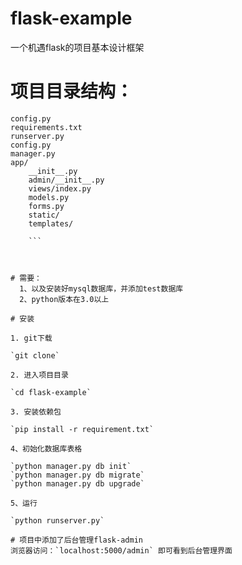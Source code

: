 # flask-example
一个机遇flask的项目基本设计框架

# 项目目录结构：
```
config.py
requirements.txt
runserver.py
config.py
manager.py
app/
    __init__.py
    admin/__init__.py
    views/index.py
    models.py
    forms.py
    static/
    templates/
    
    ```
    
    
    
# 需要：
  1、以及安装好mysql数据库，并添加test数据库
  2、python版本在3.0以上
  
# 安装

1. git下载

`git clone`

2. 进入项目目录

`cd flask-example`

3. 安装依赖包

`pip install -r requirement.txt`

4、初始化数据库表格

`python manager.py db init`
`python manager.py db migrate`
`python manager.py db upgrade`

5、运行

`python runserver.py`

# 项目中添加了后台管理flask-admin
浏览器访问：`localhost:5000/admin` 即可看到后台管理界面
